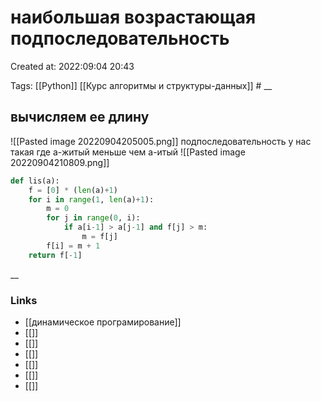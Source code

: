 # наибольшая возрастающая подпоследовательность

Created at: 2022:09:04 20:43

Tags: [[Python]] [[Курс алгоритмы и структуры-данных]]    #
__ 

## вычисляем ее длину
![[Pasted image 20220904205005.png]]
подпоследовательность у нас такая где а-житый меньше чем а-итый
![[Pasted image 20220904210809.png]]
``` python 
def lis(a):
    f = [0] * (len(a)+1)
    for i in range(1, len(a)+1):
        m = 0 
        for j in range(0, i):
            if a[i-1] > a[j-1] and f[j] > m:
                m = f[j]
        f[i] = m + 1
    return f[-1]


```

__

### Links

- [[динамическое програмирование]]
- [[]]
- [[]]
- [[]]
- [[]]
- [[]]
- [[]]